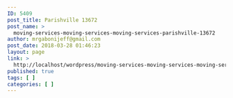 ```yaml
---
ID: 5409
post_title: Parishville 13672
post_name: >
  moving-services-moving-services-moving-services-parishville-13672
author: mrgabonijeff@gmail.com
post_date: 2018-03-28 01:46:23
layout: page
link: >
  http://localhost/wordpress/moving-services-moving-services-moving-services-parishville-13672/
published: true
tags: [ ]
categories: [ ]
---
```

